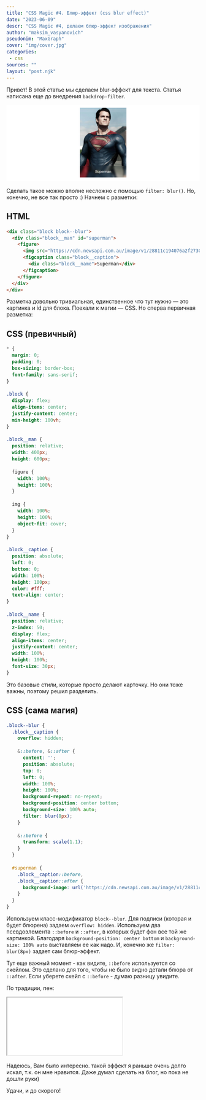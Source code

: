 ```yaml
---
title: "CSS Magic #4. Блюр-эффект (css blur effect)"
date: "2023-06-09"
descr: "CSS Magic #4, делаем блюр-эффект изображения"
author: "maksim_vasyanovich"
pseudonim: "MaxGraph"
cover: "img/cover.jpg"
categories:
 - css
sources: ""
layout: "post.njk"
---
```


Привет! В этой статье мы сделаем blur-эффект для текста. Статья написана еще до внедрения `backdrop-filter`.

<img src="img/ex.png" alt="Пример блюр-эффекта">

Сделать такое можно вполне несложно с помощью `filter: blur()`. Но, конечно, не все так просто :) Начнем с разметки:

## HTML

``` html
<div class="block block--blur">
  <div class="block__man" id="superman">
    <figure>
      <img src="https://cdn.newsapi.com.au/image/v1/28811c194076a2f2730455884bdf29ae" alt="">
      <figcaption class="block__caption">
        <div class="block__name">Superman</div>
      </figcaption>
    </figure>
  </div>
</div>
```

Разметка довольно тривиальная, единственное что тут нужно — это картинка и id для блока. Поехали к магии — CSS. Но сперва первичная разметка:

## CSS (превичный)

``` css
* {
  margin: 0;
  padding: 0;
  box-sizing: border-box;
  font-family: sans-serif;
}

.block {
  display: flex;
  align-items: center;
  justify-content: center;
  min-height: 100vh;
}

.block__man {
  position: relative;
  width: 400px;
  height: 600px;

  figure {
    width: 100%;
    height: 100%;
  }

  img {
    width: 100%;
    height: 100%;
    object-fit: cover;
  }
}

.block__caption {
  position: absolute;
  left: 0;
  bottom: 0;
  width: 100%;
  height: 100px;
  color: #fff;
  text-align: center;
}

.block__name {
  position: relative;
  z-index: 50;
  display: flex;
  align-items: center;
  justify-content: center;
  width: 100%;
  height: 100%;
  font-size: 30px;
}
```

Это базовые стили, которые просто делают карточку. Но они тоже важны, поэтому решил разделить.

## CSS (сама магия)

``` css
.block--blur {
  .block__caption {
    overflow: hidden;

    &::before, &::after {
      content: '';
      position: absolute;
      top: 0;
      left: 0;
      width: 100%;
      height: 100%;
      background-repeat: no-repeat;
      background-position: center bottom;
      background-size: 100% auto;
      filter: blur(8px);
    }

    &::before {
      transform: scale(1.1);
    }
  }

  #superman {
    .block__caption::before,
    .block__caption::after {
      background-image: url('https://cdn.newsapi.com.au/image/v1/28811c194076a2f2730455884bdf29ae');
    }
  }
}
```

Используем класс-модификатор `block--blur`. Для подписи (которая и будет блюрена) задаем `overflow: hidden`. Используем два псевдоэлемента `::before` и `::after`, в которых будет фон все той же картинкой. Благодаря `background-position: center bottom` и `background-size: 100% auto` выставляем ее как надо. И, конечно же `filter: blur(8px)` задает сам блюр-эффект.

Тут еще важный момент - как видите, `::before` используется со скейлом. Это сделано для того, чтобы не было видно детали блюра от `::after`. Если уберете скейл с `::before` - думаю разницу увидите.

По традиции, пен:

<iframe title="Blured" src="//codepen.io/MaxGraph/embed/Pgawoy/?height=265&amp;theme-id=0&amp;default-tab=css,result" allowfullscreen></iframe>

Надеюсь, Вам было интересно. такой эффект я раньше очень долго искал, т.к. он мне нравится. Даже думал сделать на блог, но пока не дошли руки)

Удачи, и до скорого!
